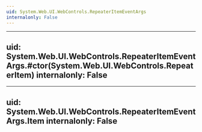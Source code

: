 ```yaml
---
uid: System.Web.UI.WebControls.RepeaterItemEventArgs
internalonly: False
---
```


---
uid: System.Web.UI.WebControls.RepeaterItemEventArgs.#ctor(System.Web.UI.WebControls.RepeaterItem)
internalonly: False
---

---
uid: System.Web.UI.WebControls.RepeaterItemEventArgs.Item
internalonly: False
---
